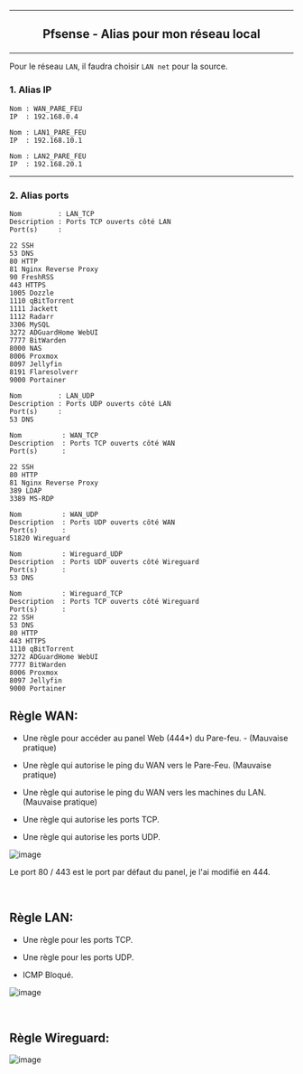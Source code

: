 ------------------------------------------------------------------------------------------------------------------------------------------------------------------------------------------
## <p align='center'> Pfsense - Alias pour mon réseau local </p>
------------------------------------------------------------------------------------------------------------------------------------------------------------------------------------------



Pour le réseau `LAN`, il faudra choisir `LAN net` pour la source. 

### 1. Alias IP
```
Nom : WAN_PARE_FEU
IP  : 192.168.0.4

Nom : LAN1_PARE_FEU
IP  : 192.168.10.1

Nom : LAN2_PARE_FEU
IP  : 192.168.20.1
```

------------------------------------------------------------------------------------------------------------------------------------------------------------------------------------------
### 2. Alias ports
```
Nom         : LAN_TCP
Description : Ports TCP ouverts côté LAN
Port(s)     :

22 SSH
53 DNS
80 HTTP
81 Nginx Reverse Proxy
90 FreshRSS
443 HTTPS
1005 Dozzle
1110 qBitTorrent
1111 Jackett
1112 Radarr
3306 MySQL
3272 ADGuardHome WebUI
7777 BitWarden
8000 NAS
8006 Proxmox
8097 Jellyfin
8191 Flaresolverr
9000 Portainer
```

```
Nom         : LAN_UDP
Description : Ports UDP ouverts côté LAN
Port(s)     :
53 DNS
```


```
Nom          : WAN_TCP
Description  : Ports TCP ouverts côté WAN
Port(s)      :

22 SSH
80 HTTP 
81 Nginx Reverse Proxy
389 LDAP
3389 MS-RDP
```

```
Nom          : WAN_UDP
Description  : Ports UDP ouverts côté WAN
Port(s)      :
51820 Wireguard
```

```
Nom          : Wireguard_UDP
Description  : Ports UDP ouverts côté Wireguard
Port(s)      :
53 DNS
```

```
Nom          : Wireguard_TCP
Description  : Ports TCP ouverts côté Wireguard
Port(s)      :
22 SSH
53 DNS
80 HTTP
443 HTTPS
1110 qBitTorrent
3272 ADGuardHome WebUI
7777 BitWarden
8006 Proxmox
8097 Jellyfin
9000 Portainer
```




## Règle WAN:
- Une règle pour accéder au panel Web (444*) du Pare-feu. -  (Mauvaise pratique)

- Une règle qui autorise le ping du WAN vers le Pare-Feu. (Mauvaise pratique)

- Une règle qui autorise le ping du WAN vers les machines du LAN. (Mauvaise pratique)

- Une règle qui autorise les ports TCP.

- Une règle qui autorise les ports UDP.

![image](https://github.com/dexter74/Linux/assets/35907/63bf4ab9-2aa1-4851-8663-0579c2f169e7)

Le port 80 / 443 est le port par défaut du panel, je l'ai modifié en 444.

<br />

## Règle LAN:
- Une règle pour les ports TCP.

- Une règle pour les ports UDP.

- ICMP Bloqué.

![image](https://github.com/dexter74/Linux/assets/35907/5c51a659-0e76-450b-ae1f-fe8a02157756)


<br />

## Règle Wireguard:

![image](https://github.com/dexter74/Linux/assets/35907/805d8f53-1630-4c0b-b51d-e6da9ad0550d)
